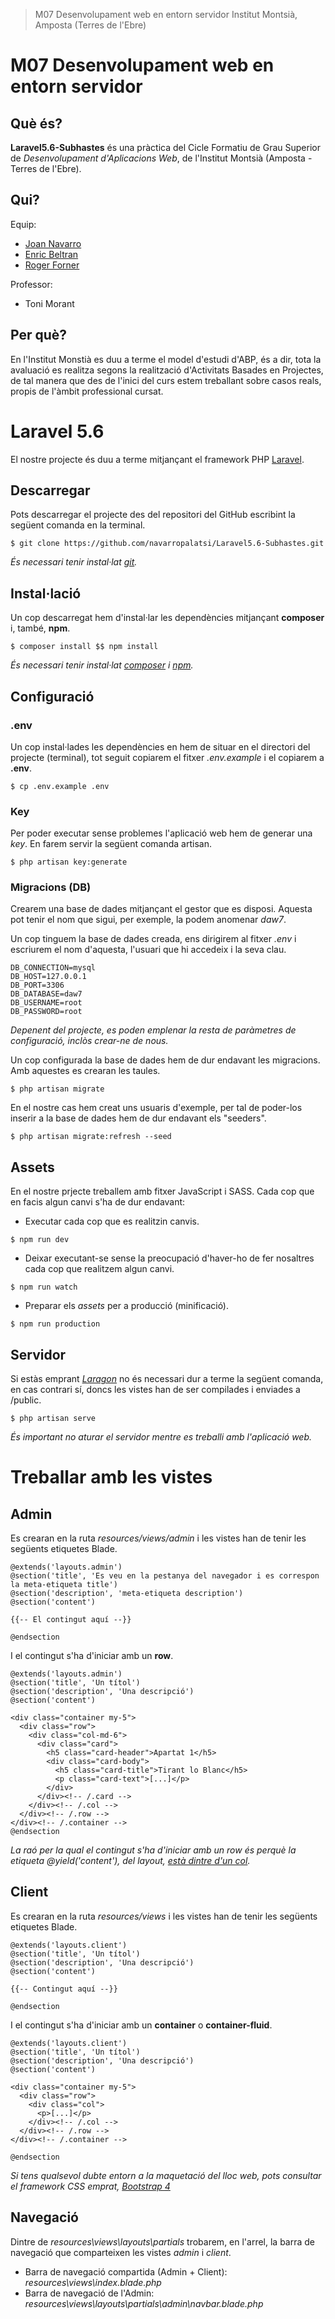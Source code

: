 > M07 Desenvolupament web en entorn servidor
> Institut Montsià, Amposta (Terres de l'Ebre)
# M07 Desenvolupament web en entorn servidor

## Què és?

**Laravel5.6-Subhastes** és una pràctica del Cicle Formatiu de Grau Superior de _Desenvolupament d'Aplicacions Web_, de l'Institut Montsià (Amposta - Terres de l'Ebre).

## Qui?

Equip:
- [Joan Navarro](https://www.linkedin.com/in/joan-navarro-palatsi-171157145/)
- [Enric Beltran](https://www.linkedin.com/in/enric-beltran-cano-400264156/)
- [Roger Forner](https://www.linkedin.com/in/rogerforner/)

Professor:
- Toni Morant

## Per què?

En l'Institut Monstià es duu a terme el model d'estudi d'ABP, és a dir, tota la avaluació es realitza segons la realització d'Activitats Basades en Projectes, de tal manera que des de l'inici del curs estem treballant sobre casos reals, propis de l'àmbit professional cursat.

# Laravel 5.6

El nostre projecte és duu a terme mitjançant el framework PHP [Laravel](https://laravel.com/).

## Descarregar

Pots descarregar el projecte des del repositori del GitHub escribint la següent comanda en la terminal.

```
$ git clone https://github.com/navarropalatsi/Laravel5.6-Subhastes.git
```

_És necessari tenir instal·lat [git](https://git-scm.com/)._

## Instal·lació

Un cop descarregat hem d'instal·lar les dependències mitjançant **composer** i, també, **npm**.

```
$ composer install $$ npm install
```

_És necessari tenir instal·lat [composer](https://getcomposer.org/) i [npm](https://www.npmjs.com/get-npm)._

## Configuració

### .env

Un cop instal·lades les dependències en hem de situar en el directori del projecte (terminal), tot seguit copiarem el fitxer _.env.example_ i el copiarem a **.env**.

```
$ cp .env.example .env
```

### Key

Per poder executar sense problemes l'aplicació web hem de generar una _key_. En farem servir la següent comanda artisan.

```
$ php artisan key:generate
```

### Migracions (DB)

Crearem una base de dades mitjançant el gestor que es disposi. Aquesta pot tenir el nom que sigui, per exemple, la podem anomenar _daw7_.

Un cop tinguem la base de dades creada, ens dirigirem al fitxer _.env_ i escriurem el nom d'aquesta, l'usuari que hi accedeix i la seva clau.

```
DB_CONNECTION=mysql
DB_HOST=127.0.0.1
DB_PORT=3306
DB_DATABASE=daw7
DB_USERNAME=root
DB_PASSWORD=root
```

_Depenent del projecte, es poden emplenar la resta de paràmetres de configuració, inclòs crear-ne de nous._

Un cop configurada la base de dades hem de dur endavant les migracions. Amb aquestes es crearan les taules.

```
$ php artisan migrate
```

En el nostre cas hem creat uns usuaris d'exemple, per tal de poder-los inserir a la base de dades hem de dur endavant els "seeders".

```
$ php artisan migrate:refresh --seed
```

## Assets

En el nostre prjecte treballem amb fitxer JavaScript i SASS. Cada cop que en facis algun canvi s'ha de dur endavant:

- Executar cada cop que es realitzin canvis.
```
$ npm run dev
```
- Deixar executant-se sense la preocupació d'haver-ho de fer nosaltres cada cop que realitzem algun canvi.
```
$ npm run watch
```
- Preparar els _assets_ per a producció (minificació).
```
$ npm run production
```

## Servidor

Si estàs emprant _[Laragon](https://laragon.org/)_ no és necessari dur a terme la següent comanda, en cas contrari sí, doncs les vistes han de ser compilades i enviades a /public.

```
$ php artisan serve
```

_És important no aturar el servidor mentre es treballi amb l'aplicació web._

# Treballar amb les vistes

## Admin

Es crearan en la ruta _resources/views/admin_ i les vistes han de tenir les següents etiquetes Blade.

```
@extends('layouts.admin')
@section('title', 'Es veu en la pestanya del navegador i es correspon la meta-etiqueta title')
@section('description', 'meta-etiqueta description')
@section('content')

{{-- El contingut aquí --}}

@endsection
```

I el contingut s'ha d'iniciar amb un **row**.

```
@extends('layouts.admin')
@section('title', 'Un títol')
@section('description', 'Una descripció')
@section('content')

<div class="container my-5">
  <div class="row">
    <div class="col-md-6">
      <div class="card">
        <h5 class="card-header">Apartat 1</h5>
        <div class="card-body">
          <h5 class="card-title">Tirant lo Blanc</h5>
          <p class="card-text">[...]</p>
        </div>
      </div><!-- /.card -->
    </div><!-- /.col -->
  </div><!-- /.row -->
</div><!-- /.container -->
@endsection
```

_La raó per la qual el contingut s'ha d'iniciar amb un row és perquè la etiqueta @yield('content'), del layout, <u>està dintre d'un col</u>._

## Client

Es crearan en la ruta _resources/views_ i les vistes han de tenir les següents etiquetes Blade.

```
@extends('layouts.client')
@section('title', 'Un títol')
@section('description', 'Una descripció')
@section('content')

{{-- Contingut aquí --}}

@endsection
```

I el contingut s'ha d'iniciar amb un **container** o **container-fluid**.

```
@extends('layouts.client')
@section('title', 'Un títol')
@section('description', 'Una descripció')
@section('content')

<div class="container my-5">
  <div class="row">
    <div class="col">
      <p>[...]</p>
    </div><!-- /.col -->
  </div><!-- /.row -->
</div><!-- /.container -->

@endsection
```

_Si tens qualsevol dubte entorn a la maquetació del lloc web, pots consultar el framework CSS emprat, [Bootstrap 4](https://getbootstrap.com/docs/4.0/layout/grid/)_

## Navegació

Dintre de _resources\views\layouts\partials_ trobarem, en l'arrel, la barra de navegació que comparteixen les vistes _admin_ i _client_.

- Barra de navegació compartida (Admin + Client): _resources\views\index.blade.php_
- Barra de navegació de l'Admin: _resources\views\layouts\partials\admin\navbar.blade.php_

